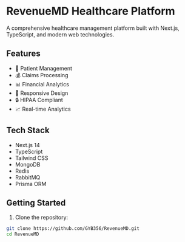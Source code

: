 # RevenueMD Healthcare Platform

A comprehensive healthcare management platform built with Next.js, TypeScript, and modern web technologies.

## Features

- 🏥 Patient Management
- 💰 Claims Processing
- 📊 Financial Analytics
- 📱 Responsive Design
- 🔒 HIPAA Compliant
- 📈 Real-time Analytics

## Tech Stack

- Next.js 14
- TypeScript
- Tailwind CSS
- MongoDB
- Redis
- RabbitMQ
- Prisma ORM

## Getting Started

1. Clone the repository:
```bash
git clone https://github.com/GYB356/RevenueMD.git
cd RevenueMD


